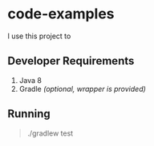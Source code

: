 # code-examples

I use this project to

## Developer Requirements

1. Java 8
2. Gradle *(optional, wrapper is provided)*

## Running

> ./gradlew test

